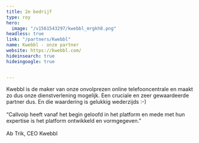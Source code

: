 ```yaml
---
title: 2e bedrijf
type: roy
hero:
  image: "/v1561543297/kwebbl_mrgkh8.png"
headless: true
link: "/partners/Kwebbl"
name: Kwebbl - onze partner
website: https://kwebbl.com/
hideinsearch: true
hideingoogle: true


---
```

Kwebbl is de maker van onze onvolprezen online telefooncentrale en maakt zo dus onze dienstverlening mogelijk. Een cruciale en zeer gewaardeerde partner dus. En die waardering is gelukkig wederzijds :-)
<br><br>
“Callvoip heeft vanaf het begin geloofd in het platform en mede met hun expertise is het platform ontwikkeld en vormgegeven.”
<br><br>
Ab Trik, CEO Kwebbl
